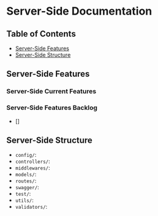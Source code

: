 # Server-Side Documentation

## Table of Contents
  - [Server-Side Features](#server-side-features)
  - [Server-Side Structure](#server-side-structure)

## Server-Side Features
### Server-Side Current Features
### Server-Side Features Backlog
 - []

## Server-Side Structure
  - `config/`:
  - `controllers/`:
  - `middlewares/`:
  - `models/`:
  - `routes/`:
  - `swagger/`:
  - `test/`:
  - `utils/`:
  - `validators/`:
